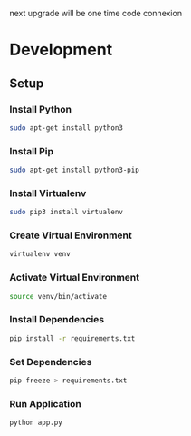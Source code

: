 next upgrade will be one time code connexion

# Development

## Setup

### Install Python

```bash
sudo apt-get install python3
```

### Install Pip

```bash
sudo apt-get install python3-pip
```

### Install Virtualenv

```bash
sudo pip3 install virtualenv
```

### Create Virtual Environment

```bash
virtualenv venv
```

### Activate Virtual Environment

```bash
source venv/bin/activate
```

### Install Dependencies

```bash
pip install -r requirements.txt
```

### Set Dependencies

```bash
pip freeze > requirements.txt
```

### Run Application

```bash
python app.py
```
